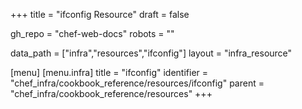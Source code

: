 +++
title = "ifconfig Resource"
draft = false

gh_repo = "chef-web-docs"
robots = ""

data_path = ["infra","resources","ifconfig"]
layout = "infra_resource"


[menu]
  [menu.infra]
    title = "ifconfig"
    identifier = "chef_infra/cookbook_reference/resources/ifconfig"
    parent = "chef_infra/cookbook_reference/resources"
+++

<!-- The contents of this page are automatically generated from the ifconfig.yaml file in the data directory. -->
<!-- To suggest a change, edit the https://github.com/chef/chef/blob/master/lib/chef/resource/ifconfig.rb file
      and submit a pull request to the https://github.com/chef/chef repository. -->
